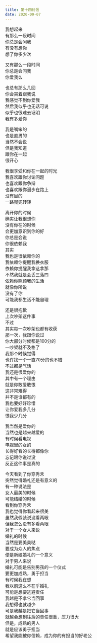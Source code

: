 ```yaml
---      
title: 第十四封信      
date: 2020-09-07      
---      
```




我想起来    
有那么一段时间    
你总是会问我    
有没有想你    
想了你多少次    
    
    
又有那么一段时间    
你总是会问我    
你爱我么    
    
    
也总有那么几回    
你会哭着跟我说    
我感觉不到你爱我    
然后我似乎也无话可说    
似乎也很难去证明    
我有多爱你    
    
我是嘴笨的    
也是直男的    
当然不会说    
但是我知道    
跟你在一起    
很开心    
    
我很享受和你在一起的时光    
我喜欢跟你讨论问题    
也喜欢跟你争辩    
也喜欢跟你漫步在路上    
没有目的    
一路兜兜转转    
    
    
离开你的时候    
确实让我很想你    
没有你在的时候    
会更加意识到你的好    
你总是会说    
你很依赖我    
其实    
我也是很依赖你的    
我依赖你提醒我换衣服    
依赖你提醒我拿这拿那    
不然我就是会丢三落四    
依赖你照顾我的生活    
就像你所说    
没有了你    
可能我都生活不能自理    
    
    
还是很抱歉    
上次吵架这件事    
不过    
其实每一次吵架也都有收获    
那一次，我跟你说过    
你大部分时候都是100分的    
一吵架就不及格了    
我那个时候觉得    
也许找一个一直70分的也不错    
不过都是气话    
我还是很爱你的    
其中有一个理由    
就是你敢爱敢恨    
这非常难得    
并不是谁都有的    
我也要好好珍惜    
让你爱我多几分    
恨我少几分    
    
我当然是爱你的    
当然也是越来越爱的    
有时候看电视    
电视里的女的    
长得好看的长得都像你    
忘记跟你说过没    
反正这件事是真的    
    
    
今天看到了你穿秀禾    
突然觉得婚礼还是有意义的    
有一种说法是    
女人最美的时候    
可能结婚的时候    
看到你穿秀禾    
我也觉得你看起来很美    
虽然我假装说没看两眼    
但我怎么没有多看两眼    
对于一个女人来说    
婚礼的时候    
当然是要美美哒    
要成为众人的焦点    
便是新娘婚礼的一个意义    
对于男人来说    
婚礼可能是告别男孩的一个仪式    
要更加成熟，勇于担当    
有时候我在想    
我以前这么不在乎婚礼    
可能是想要逃避责任    
我越是不拿它当回事    
我想得也就越少    
可是我越是把它当回事    
就越会想到往后的责任很重，压力很大    
但是，成熟的男人    
就是应该勇于担当    
希望我能被你信赖，成为你的有担当的好老公    
    
    
    
